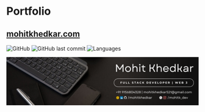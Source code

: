 # Portfolio

## [mohitkhedkar.com](https://mohitkhedkar.com/)

![GitHub](https://img.shields.io/github/license/mohitkhedkar/portfolio?style=for-the-badge)
![GitHub last commit](https://img.shields.io/github/last-commit/mohitkhedkar/portfolio?style=for-the-badge&color=red)
![Languages](https://img.shields.io/github/languages/count/mohitkhedkar/portfolio?style=for-the-badge)

![](./banner.png)
